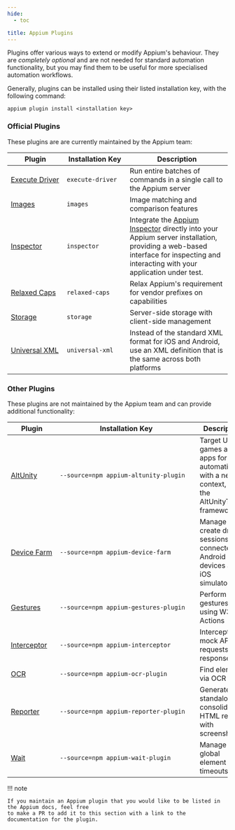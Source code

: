 ```yaml
---
hide:
  - toc

title: Appium Plugins
---
```


Plugins offer various ways to extend or modify Appium's behaviour. They are _completely optional_
and are not needed for standard automation functionality, but you may find them to be useful
for more specialised automation workflows.

Generally, plugins can be installed using their listed installation key, with the following command:

```
appium plugin install <installation key>
```

### Official Plugins

These plugins are are currently maintained by the Appium team:

| <div style="width:7em">Plugin</div>                                                           | <div style="width:8em">Installation Key</div> | Description                                                                                                                                                                                                                                  |
| --------------------------------------------------------------------------------------------- | --------------------------------------------- | -------------------------------------------------------------------------------------------------------------------------------------------------------------------------------------------------------------------------------------------- |
| [Execute Driver](https://github.com/appium/appium/tree/master/packages/execute-driver-plugin) | `execute-driver`                              | Run entire batches of commands in a single call to the Appium server                                                                                                                                                                         |
| [Images](https://github.com/appium/appium/tree/master/packages/images-plugin)                 | `images`                                      | Image matching and comparison features                                                                                                                                                                                                       |
| [Inspector](https://github.com/appium/appium-inspector/tree/main/plugins)                     | `inspector`                                   | Integrate the [Appium Inspector](https://github.com/appium/appium-inspector) directly into your Appium server installation, providing a web-based interface for inspecting and interacting with your application under test. |
| [Relaxed Caps](https://github.com/appium/appium/tree/master/packages/relaxed-caps-plugin)     | `relaxed-caps`                                | Relax Appium's requirement for vendor prefixes on capabilities                                                                                                                                                                               |
| [Storage](https://github.com/appium/appium/tree/master/packages/storage-plugin)               | `storage`                                     | Server-side storage with client-side management                                                                                                                                                                                              |
| [Universal XML](https://github.com/appium/appium/tree/master/packages/universal-xml-plugin)   | `universal-xml`                               | Instead of the standard XML format for iOS and Android, use an XML definition that is the same across both platforms                                                                                                                         |

### Other Plugins

These plugins are not maintained by the Appium team and can provide additional functionality:

| <div style="width:6em">Plugin</div>                                                | <div style="width:19em">Installation Key</div> | Description                                                                                     | <div style="width:13em">Supported By</div> |
| ---------------------------------------------------------------------------------- | ---------------------------------------------- | ----------------------------------------------------------------------------------------------- | ------------------------------------------ |
| [AltUnity](https://github.com/headspinio/appium-altunity-plugin)                   | `--source=npm appium-altunity-plugin`          | Target Unity games and apps for automation with a new context, via the AltUnityTester framework | HeadSpin                                   |
| [Device Farm](https://github.com/AppiumTestDistribution/appium-device-farm)        | `--source=npm appium-device-farm`              | Manage and create driver sessions on connected Android devices and iOS simulators               | `@AppiumTestDistribution`                  |
| [Gestures](https://github.com/AppiumTestDistribution/appium-gestures-plugin)       | `--source=npm appium-gestures-plugin`          | Perform basic gestures using W3C Actions                                                        | `@AppiumTestDistribution`                  |
| [Interceptor](https://github.com/AppiumTestDistribution/appium-interceptor-plugin) | `--source=npm appium-interceptor`              | Intercept and mock API requests and responses                                                   | `@AppiumTestDistribution`                  |
| [OCR](https://github.com/jlipps/appium-ocr-plugin)                                 | `--source=npm appium-ocr-plugin`               | Find elements via OCR text                                                                      | `@jlipps`                                  |
| [Reporter](https://github.com/AppiumTestDistribution/appium-reporter-plugin)       | `--source=npm appium-reporter-plugin`          | Generate standalone consolidated HTML reports with screenshots                                  | `@AppiumTestDistribution`                  |
| [Wait](https://github.com/AppiumTestDistribution/appium-wait-plugin)               | `--source=npm appium-wait-plugin`              | Manage global element wait timeouts                                                             | `@AppiumTestDistribution`                  |

!!! note

```
If you maintain an Appium plugin that you would like to be listed in the Appium docs, feel free
to make a PR to add it to this section with a link to the documentation for the plugin.
```
